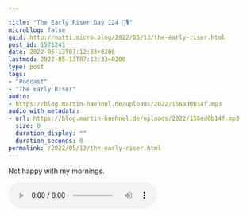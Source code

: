```yaml
---

title: "The Early Riser Day 124 🌅🎙"
microblog: false
guid: http://matti.micro.blog/2022/05/13/the-early-riser.html
post_id: 1571241
date: 2022-05-13T07:12:33+0200
lastmod: 2022-05-13T07:12:33+0200
type: post
tags:
- "Podcast"
- "The Early Riser"
audio:
- https://blog.martin-haehnel.de/uploads/2022/156ad0b14f.mp3
audio_with_metadata:
- url: https://blog.martin-haehnel.de/uploads/2022/156ad0b14f.mp3
  size: 0
  duration_display: ""
  duration_seconds: 0
permalink: /2022/05/13/the-early-riser.html
---
```

Not happy with my mornings.

<audio controls="controls" src="https://blog.martin-haehnel.de/uploads/2022/156ad0b14f.mp3" preload="metadata" />
